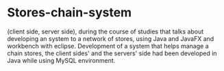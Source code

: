 # Stores-chain-system
(client side, server side), during the course of studies that talks about developing an system to a network of stores, using Java and JavaFX and workbench with eclipse.
Development of a system that helps manage a chain stores, the client sides' and the servers' side had been developed in Java while using MySQL environment.            
